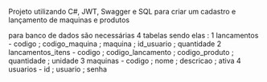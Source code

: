 Projeto utilizando C#, JWT, Swagger e SQL para criar um cadastro e lançamento de maquinas e produtos

para banco de dados são necessárias 4 tabelas sendo elas :
1 lancamentos - codigo ; codigo_maquina ; maquina ; id_usuario ; quantidade
2 lancamentos_itens - codigo ; codigo_lancamento ; codigo_produto ; quantidade ; unidade
3 maquinas - codigo ; nome ; descricao ; ativa
4 usuarios - id ; usuario ; senha
